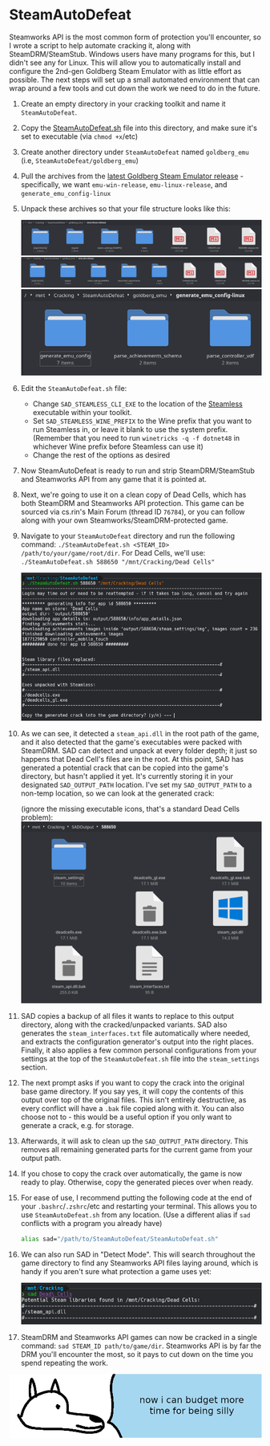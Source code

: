 # **SteamAutoDefeat**

Steamworks API is the most common form of protection you'll encounter, so I wrote a script to help automate cracking it, along with SteamDRM/SteamStub. Windows users have many programs for this, but I didn't see any for Linux. This will allow you to automatically install and configure the 2nd-gen Goldberg Steam Emulator with as little effort as possible. The next steps will set up a small automated environment that can wrap around a few tools and cut down the work we need to do in the future.

1. Create an empty directory in your cracking toolkit and name it `SteamAutoDefeat`.

2. Copy the [SteamAutoDefeat.sh](./SteamAutoDefeat.sh) file into this directory, and make sure it's set to executable (via `chmod +x`/etc)

3. Create another directory under `SteamAutoDefeat` named `goldberg_emu` (i.e, `SteamAutoDefeat/goldberg_emu`)

4. Pull the archives from the [latest Goldberg Steam Emulator release](https://github.com/Detanup01/gbe_fork/releases) - specifically, we want `emu-win-release`, `emu-linux-release`, and `generate_emu_config-linux`

5. Unpack these archives so that your file structure looks like this:

    ![SteamAutoDefeat Linux release file structure](images/SAD-Linux-Structure.png)
    ![SteamAutoDefeat Windows release file structure](images/SAD-Windows-Structure.png)
    ![SteamAutoDefeat Generate Emu Config file structure](images/SAD-Generate-Structure.png)

6. Edit the `SteamAutoDefeat.sh` file:
    - Change `SAD_STEAMLESS_CLI_EXE` to the location of the [Steamless](../../DRM/SteamDRM-Windows/defeating_steamdrm_windows.md) executable within your toolkit.
    - Set `SAD_STEAMLESS_WINE_PREFIX` to the Wine prefix that you want to run Steamless in, or leave it blank to use the system prefix. (Remember that you need to run `winetricks -q -f dotnet48` in whichever Wine prefix before Steamless can use it)
    - Change the rest of the options as desired

7. Now SteamAutoDefeat is ready to run and strip SteamDRM/SteamStub and Steamworks API from any game that it is pointed at.

8. Next, we're going to use it on a clean copy of Dead Cells, which has both SteamDRM and Steamworks API protection. This game can be sourced via cs.rin's Main Forum (thread ID `76784`), or you can follow along with your own Steamworks/SteamDRM-protected game.

9. Navigate to your `SteamAutoDefeat` directory and run the following command: `./SteamAutoDefeat.sh <STEAM_ID> /path/to/your/game/root/dir`. For Dead Cells, we'll use: `./SteamAutoDefeat.sh 588650 "/mnt/Cracking/Dead Cells"`

    ![SteamAutoDefeat command results](images/SAD-Results.png)

10. As we can see, it detected a `steam_api.dll` in the root path of the game, and it also detected that the game's executables were packed with SteamDRM. SAD can detect and unpack at every folder depth; it just so happens that Dead Cell's files are in the root. At this point, SAD has generated a potential crack that can be copied into the game's directory, but hasn't applied it yet. It's currently storing it in your designated `SAD_OUTPUT_PATH` location. I've set my `SAD_OUTPUT_PATH` to a non-temp location, so we can look at the generated crack:

    (ignore the missing executable icons, that's a standard Dead Cells problem):
    ![SteamAutoDefeat Generated Output](images/SAD-Generated-Output.png)

11. SAD copies a backup of all files it wants to replace to this output directory, along with the cracked/unpacked variants. SAD also generates the `steam_interfaces.txt` file automatically where needed, and extracts the configuration generator's output into the right places. Finally, it also applies a few common personal configurations from your settings at the top of the `SteamAutoDefeat.sh` file into the `steam_settings` section.

12. The next prompt asks if you want to copy the crack into the original base game directory. If you say yes, it will copy the contents of this output over top of the original files. This isn't entirely destructive, as every conflict will have a `.bak` file copied along with it. You can also choose not to - this would be a useful option if you only want to generate a crack, e.g. for storage.

13. Afterwards, it will ask to clean up the `SAD_OUTPUT_PATH` directory. This removes all remaining generated parts for the current game from your output path.

14. If you chose to copy the crack over automatically, the game is now ready to play. Otherwise, copy the generated pieces over when ready.

15. For ease of use, I recommend putting the following code at the end of your `.bashrc`/`.zshrc`/etc and restarting your terminal. This allows you to use `SteamAutoDefeat.sh` from any location. (Use a different alias if `sad` conflicts with a program you already have)

    ```bash
    alias sad="/path/to/SteamAutoDefeat/SteamAutoDefeat.sh"
    ```

16. We can also run SAD in "Detect Mode". This will search throughout the game directory to find any Steamworks API files laying around, which is handy if you aren't sure what protection a game uses yet:

    ![SteamAutoDefeat Detect](images/SAD-Detect.png)

16. SteamDRM and Steamworks API games can now be cracked in a single command: `sad STEAM_ID path/to/game/dir`. Steamworks API is by far the DRM you'll encounter the most, so it pays to cut down on the time you spend repeating the work.

![wise yote can be stupid even faster now](images/moretime.png "wise yote can be stupid even faster now")
